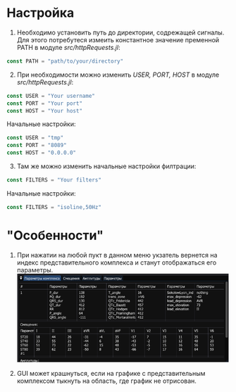 # Настройка
1. Необходимо установить путь до директории, содрежащей сигналы.
Для этого потребутеся измеить константное значение пременной PATH в модуле *src/httpRequests.jl*:

``` julia
const PATH = "path/to/your/directory"
```
2. При необходимости можно изменить *USER, PORT, HOST* в модуле *src/httpRequests.jl*:
``` julia
const USER = "Your username"
const PORT = "Your port"
const HOST = "Your host"
```
Начальные настройки:
``` julia
const USER = "tmp"
const PORT = "8089"
const HOST = "0.0.0.0"
```
3. Там же можно изменить начальные настройки филтрации:
``` julia
const FILTERS = "Your filters"
```
Начальные настройки:
``` julia
const FILTERS = "isoline,50Hz"
```

# "Особенности"
1. При нажатии на любой пукт в данном меню укзатель вернется на индекс представительного комплекса и станут отображаться его параметры.
![Alt text](screenshots/Repr.png)

2. GUI может крашнуться, если на графике с представительным комплексом тыкнуть на область, где график не отрисован.